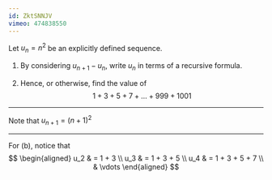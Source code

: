 ```yaml
---
id: ZktSNNJV
vimeo: 474838550
---
```


Let $u_n = n^2$ be an explicitly defined sequence.

 1. By considering $u_{n+1} - u_n,$ write $u_{n}$ in terms of a recursive formula.

 1. Hence, or otherwise, find the value of
    $$
    1 + 3 + 5 + 7 + \ldots + 999 + 1001
    $$

---

Note that $u_{n+1} = (n+1)^2$

---

For (b), notice that
$$
\begin{aligned}
u_2 & = 1 + 3 \\
u_3 & = 1 + 3 + 5 \\
u_4 & = 1 + 3 + 5 + 7 \\
& \vdots
\end{aligned}
$$
